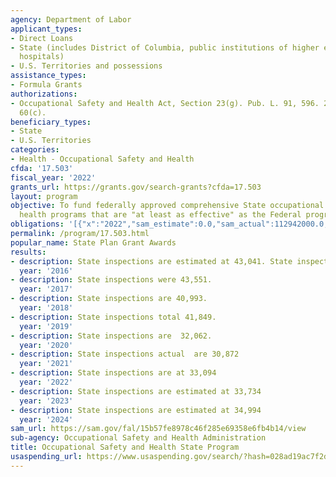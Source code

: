 ```yaml
---
agency: Department of Labor
applicant_types:
- Direct Loans
- State (includes District of Columbia, public institutions of higher education and
  hospitals)
- U.S. Territories and possessions
assistance_types:
- Formula Grants
authorizations:
- Occupational Safety and Health Act, Section 23(g). Pub. L. 91, 596. 29 U.S.C. &sect;
  60(c).
beneficiary_types:
- State
- U.S. Territories
categories:
- Health - Occupational Safety and Health
cfda: '17.503'
fiscal_year: '2022'
grants_url: https://grants.gov/search-grants?cfda=17.503
layout: program
objective: To fund federally approved comprehensive State occupational safety and
  health programs that are "at least as effective" as the Federal program.
obligations: '[{"x":"2022","sam_estimate":0.0,"sam_actual":112942000.0,"usa_spending_actual":112851378.67},{"x":"2023","sam_estimate":120000000.0,"sam_actual":0.0,"usa_spending_actual":118496093.86},{"x":"2024","sam_estimate":120000000.0,"sam_actual":0.0,"usa_spending_actual":113017279.63}]'
permalink: /program/17.503.html
popular_name: State Plan Grant Awards
results:
- description: State inspections are estimated at 43,041. State inspections were 43,105.
  year: '2016'
- description: State inspections were 43,551.
  year: '2017'
- description: State inspections are 40,993.
  year: '2018'
- description: State inspections total 41,849.
  year: '2019'
- description: State inspections are  32,062.
  year: '2020'
- description: State inspections actual  are 30,872
  year: '2021'
- description: State inspections are at 33,094
  year: '2022'
- description: State inspections are estimated at 33,734
  year: '2023'
- description: State inspections are estimated at 34,994
  year: '2024'
sam_url: https://sam.gov/fal/15b57fe8978c46f285e69358e6fb4b14/view
sub-agency: Occupational Safety and Health Administration
title: Occupational Safety and Health State Program
usaspending_url: https://www.usaspending.gov/search/?hash=028ad19ac7f2d1a3ec88affe85a07482
---
```

